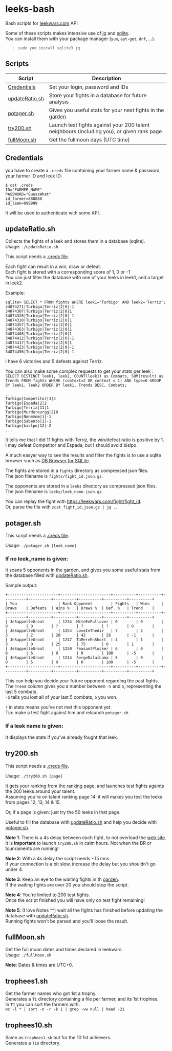 # leeks-bash
Bash scripts for [leekwars.com](https://leekwars.com/) API  

Some of these scripts makes intensive use of [jq](https://stedolan.github.io/jq/) and [sqlite](https://www.sqlite.org/index.html).  
You can install them with your package manager (`yum`, `apt-get`, `dnf`, ...).

> `sudo yum install sqlite3 jq`


## Scripts
| Script | Description |
| --- | ----- |
| [Credentials](#Credentials) | Set your login, password and IDs |
| [updateRatio.sh](#updateRatiosh) | Store your fights in a database for future analysis |
| [potager.sh](#potagersh) | Gives you useful stats for your next fights in the [garden](https://leekwars.com/garden/) |
| [try200.sh](#try200sh) | Launch test fights against your 200 talent neighbours (including you), or given rank page |
| [fullMoon.sh](#fullMoonsh) | Get the fullmoon days (UTC time) |


## Credentials
you have to create a `.creds` file containing your farmer name & password, your farmer ID and leek ID:
```
$ cat .creds
ID="FARMER_NAME"
PASSWORD="GuessWhat"
id_farmer=888888
id_leek=999999
```
It will be used to authenticate with some API.


## updateRatio.sh
Collects the fights of a leek and stores them in a database (sqlite).  
Usage: `./updateRatio.sh`

This script needs a [.creds file](#Credentials).

Each fight can result in a win, draw or defeat.  
Each fight is stored with a corresponding score of 1, 0 or -1  
You can just filter the database with one of your leeks in leek1, and a target in leek2.

Example:
```
sqlite> SELECT * FROM fights WHERE leek1='Turbigo' AND leek2='Terriz';
34874271|Turbigo|Terriz|2|0|-1
34874307|Turbigo|Terriz|2|0|1
34874326|Turbigo|Terriz|2|0|-1
34874328|Turbigo|Terriz|2|0|1
34874357|Turbigo|Terriz|2|0|1
34874363|Turbigo|Terriz|2|0|1
34874408|Turbigo|Terriz|2|0|1
34874412|Turbigo|Terriz|2|0|-1
34874417|Turbigo|Terriz|2|0|1
34874423|Turbigo|Terriz|2|0|-1
34874456|Turbigo|Terriz|2|0|-1
```
I have 6 victories and 5 defeats against Terriz.

You can also make some complex requests to get your stats per leek :  
`SELECT DISTINCT leek1, leek2, COUNT(leek1) as Combats, SUM(result) as Trends FROM fights WHERE (context=2 OR context = 1) AND type=0 GROUP BY leek1, leek2 ORDER BY leek1, Trends DESC, Combats;`

```
...
Turbigo|Competitor|3|3
Turbigo|Espada|2|2
Turbigo|Terriz|11|1
Turbigo|Murdereurgg|2|0
Turbigo|Nmnmmnm|1|-1
Turbigo|Sabanto|1|-1
Turbigo|bislpo|12|-2
...
```

It tells me that I did 11 fights with Terriz, the win/defeat ratio is positive by 1.  
I may defeat Competitor and Espada, but I should avoid bislpo.

A much easyer way to see the results and filter the fights is to use a sqlite browser such as [DB Browser for SQLite](https://sqlitebrowser.org/).

The fights are stored in a `fights` directory as compressed json files.  
The json filename is `fights/fight_id.json.gz`.

The opponents are stored in a `leeks` directory as compressed json files.  
The json filename is `leeks/leek_name.json.gz`.

You can replay the fight with <https://leekwars.com/fight/fight_id>.  
Or, parse the file with `zcat fight_id.json.gz | jq .`.


## potager.sh
This script needs a [.creds file](#Credentials).

Usage: `./potager.sh [leek_name]`

### If no leek_name is given:
It scans 5 opponents in the garden, and gives you some useful stats from the database filled with [updateRatio.sh](#updateRatio.sh).

Sample output:
```
+----------------------+----------------------+----------+----------+----------+----------+----------+----------+----------+----------+
| You                  | Rank Opponent        | Fights   | Wins     | Draws    | Defeats  | Wins %   | Draws %  | Def. %   | Trend    |
+----------------------+----------------------+----------+----------+----------+----------+----------+----------+----------+----------+
| JeSappelleGroot      | 1234  MiteEnPullover | 0        | 0        | 0        | 0        | ?        | ?        | ?        | 0        |
| JeSappelleGroot      | 1254  LoveInTheAir   | 7        | 2        | 3        | 2        | 28       | 42       | 28       | -1       |
| JeSappelleGroot      | 1247  TaMereEnShort  | 4        | 1        | 3        | 0        | 25       | 75       | 0        | 1        |
| JeSappelleGroot      | 1250  FeasantPlucker | 6        | 0        | 0        | 6        | 0        | 0        | 100      | -5       |
| JeSappelleGroot      | 1244  SergeDalaïLama | 5        | 0        | 0        | 5        | 0        | 0        | 100      | -5       |
+----------------------+----------------------+----------+----------+----------+----------+----------+----------+----------+----------+
```
This can help you decide your future opponent regarding the past fights.  
The `Trend` column gives you a number between `-5` and `5`, representing the last 5 combats.  
`-5` tells you lost all of your last 5 combats, `5` you won.

`?` in stats means you've not met this opponent yet.  
Tip: make a test fight against him and relaunch `potager.sh`.

### If a leek name is given:
It displays the stats if you've already fought that leek.

## try200.sh
This script needs a [.creds file](#Credentials).

Usage: `./try200.sh [page]`

It gets your ranking from the [ranking page](https://leekwars.com/ranking/active), and launches test fights againts the 200 leeks around your talent.  
Assuming you're on talent ranking page 14: it will makes you test the leeks from pages 12, 13, 14 & 15.

Or, if a page is given: just try the 50 leeks in that page.

Useful to fill the database with [updateRatio.sh](#updateRatio.sh) and help you decide with [potager.sh](#potager.sh).

**Note 1**: There is a 4s delay between each fight, to not overload the [web site](https://leekwars.com/).  
It is **important** to launch `try200.sh` in calm hours. Not when the BR or tounraments are running!  

**Note 2**: With a 4s delay the script needs ~15 mns.  
If your connection is a bit slow, increase the delay but you shouldn't go under 4.

**Note 3**: Keep an eye to the waiting fights in th [garden](https://leekwars.com/garden/).  
If the waiting fights are over 20 you should stop the script.

**Note 4**: You're limited to 200 test fights.  
Once the script finished you will have only on test fight remaining!

**Note 5**: (I love Notes ^^) wait all the fights has finished before updating the database with [updateRatio.sh](#updateRatio.sh).  
Running fights won't be parsed and you'll loose the result.


## fullMoon.sh
Get the full moon dates and times declared in leekwars.  
Usage: `./fullMoon.sh`

**Note**: Dates & times are UTC+0.


## trophees1.sh
Get the farmer names who got 1st a trophy.  
Generates a `T1` directory containing a file per farmer, and its 1st trophies.  
In `T1` you can sort the farmers with:  
`wc -l * | sort -n -r -k 1 | grep -vw null | head -21`


## trophees10.sh
Same as `trophees1.sh` but for the 10 1st achievers.  
Generates a `T10` directory.


